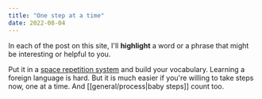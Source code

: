 ```yaml
---
title: "One step at a time"
date: 2022-08-04
---
```


In each of the post on this site, I'll **highlight** a word or a phrase that might be interesting or helpful to you.

Put it in a [space repetition system](https://dangquang.xyz/p/srs/) and build your vocabulary. Learning a foreign language is hard. But it is much easier if you're willing to take steps now, one at a time. And [[general/process|baby steps]] count too.
